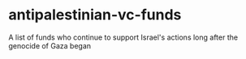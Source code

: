 # antipalestinian-vc-funds
A list of funds who continue to support Israel's actions long after the genocide of Gaza began
